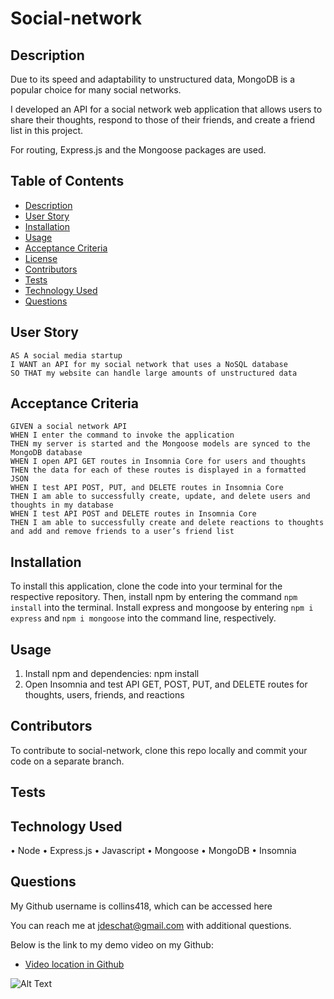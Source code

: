 # Social-network

## Description
Due to its speed and adaptability to unstructured data, MongoDB is a popular choice for many social networks.

I developed an API for a social network web application that allows users to share their thoughts, respond to those of their friends, and create a friend list in this project.

For routing, Express.js and the Mongoose packages are used.


## Table of Contents
- [Description](#description)
- [User Story](#user-story)
- [Installation](#installation)
- [Usage](#usage)
- [Acceptance Criteria](#acceptance-criteria)
- [License](#license)
- [Contributors](#contributors)
- [Tests](#tests)
- [Technology Used](#technology-used)
- [Questions](#questions)

## User Story
```
AS A social media startup
I WANT an API for my social network that uses a NoSQL database
SO THAT my website can handle large amounts of unstructured data
```

## Acceptance Criteria
```
GIVEN a social network API
WHEN I enter the command to invoke the application
THEN my server is started and the Mongoose models are synced to the MongoDB database
WHEN I open API GET routes in Insomnia Core for users and thoughts
THEN the data for each of these routes is displayed in a formatted JSON
WHEN I test API POST, PUT, and DELETE routes in Insomnia Core
THEN I am able to successfully create, update, and delete users and thoughts in my database
WHEN I test API POST and DELETE routes in Insomnia Core
THEN I am able to successfully create and delete reactions to thoughts and add and remove friends to a user’s friend list
```

## Installation

To install this application, clone the code into your terminal for the respective repository. Then, install npm by entering the command ```npm install```  into the terminal. Install express and mongoose by entering ```npm i express``` and ```npm i mongoose``` into the command line, respectively.

## Usage
1. Install npm and dependencies: npm install
2. Open Insomnia and test API GET, POST, PUT, and DELETE routes for thoughts, users, friends, and reactions

## Contributors
To contribute to social-network, clone this repo locally and commit your code on a separate branch.
  


## Tests


## Technology Used
•	Node
•	Express.js
•	Javascript
•	Mongoose
•	MongoDB
•	Insomnia

## Questions
My Github username is collins418, which can be accessed here 

You can reach me at jdeschat@gmail.com with additional questions.

Below is the link to my demo video on my Github:
- [Video location in Github](https://github.com/jdeschat/social-network/tree/main/assets/video)

![Alt Text](https://github.com/jdeschat/social-network/blob/main/assets/video/social-network.gif)